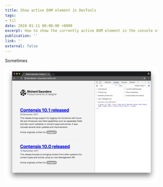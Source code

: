 ```yaml
---
title: Show active DOM element in DevTools
tags:
- til
date: 2018-01-11 00:00:00 +0000
excerpt: How to show the currently active DOM element in the console of Chrome DevTools.
publication: ''
link: ''
external: false
---
```

Sometimes

![A screenshot of a website with Chrome developers tools open with the console showing.](/assets/uploads/2018/01/11/devtools-active-element.png "An example of the the document.activeElement in use")